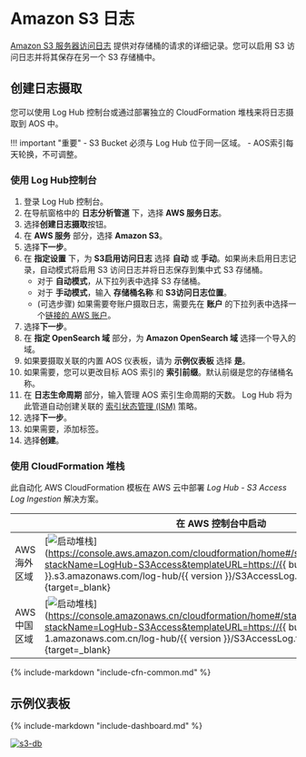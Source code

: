 # Amazon S3 日志
[Amazon S3 服务器访问日志](https://docs.aws.amazon.com/AmazonS3/latest/userguide/ServerLogs.html) 提供对存储桶的请求的详细记录。您可以启用 S3 访问日志并将其保存在另一个 S3 存储桶中。

## 创建日志摄取
您可以使用 Log Hub 控制台或通过部署独立的 CloudFormation 堆栈来将日志摄取到 AOS 中。

!!! important "重要"
    - S3 Bucket 必须与 Log Hub 位于同一区域。
    - AOS索引每天轮换，不可调整。

### 使用 Log Hub控制台
1. 登录 Log Hub 控制台。
2. 在导航窗格中的 **日志分析管道** 下，选择 **AWS 服务日志**。
3. 选择**创建日志摄取**按钮。
4. 在 **AWS 服务** 部分，选择 **Amazon S3**。
5. 选择**下一步**。
6. 在 **指定设置** 下，为 **S3启用访问日志** 选择 **自动** 或 **手动**。如果尚未启用日志记录，自动模式将启用 S3 访问日志并将日志保存到集中式 S3 存储桶。
    - 对于 **自动模式**，从下拉列表中选择 S3 存储桶。
    - 对于 **手动模式**，输入 **存储桶名称** 和 **S3访问日志位置**。
    - (可选步骤) 如果需要夸账户摄取日志，需要先在 **账户** 的下拉列表中选择一个[链接的 AWS 账户](../link-account/index.md)。
7. 选择**下一步**。
8. 在 **指定 OpenSearch 域** 部分，为 **Amazon OpenSearch 域** 选择一个导入的域。
9. 如果要摄取关联的内置 AOS 仪表板，请为 **示例仪表板** 选择 **是**。
10. 如果需要，您可以更改目标 AOS 索引的 **索引前缀**。默认前缀是您的存储桶名称。
11. 在 **日志生命周期** 部分，输入管理 AOS 索引生命周期的天数。 Log Hub 将为此管道自动创建关联的 [索引状态管理 (ISM)](https://opensearch.org/docs/latest/im-plugin/ism/index/) 策略。
12. 选择**下一步**。
13. 如果需要，添加标签。
14. 选择**创建**。

### 使用 CloudFormation 堆栈
此自动化 AWS CloudFormation 模板在 AWS 云中部署 *Log Hub - S3 Access Log Ingestion* 解决方案。

|                      | 在 AWS 控制台中启动                                        | 下载模板                                            |
| -------------------- | ------------------------------------------------------------ | ------------------------------------------------------------ |
| AWS 海外区域 | [![启动堆栈](../../images/launch-stack.png)](https://console.aws.amazon.com/cloudformation/home#/stacks/create/template?stackName=LogHub-S3Access&templateURL=https://{{ bucket }}.s3.amazonaws.com/log-hub/{{ version }}/S3AccessLog.template){target=_blank} | [模板](https://{{ bucket }}.s3.amazonaws.com/log-hub/{{ version }}/S3AccessLog.template) |
| AWS 中国区域 | [![启动堆栈](../../images/launch-stack.png)](https://console.amazonaws.cn/cloudformation/home#/stacks/create/template?stackName=LogHub-S3Access&templateURL=https://{{ bucket }}.s3.cn-north-1.amazonaws.com.cn/log-hub/{{ version }}/S3AccessLog.template){target=_blank} | [模板](https://{{ bucket }}.s3.cn-north-1.amazonaws.com.cn/log-hub/{{ version }}/S3AccessLog.template) |

{%
include-markdown "include-cfn-common.md"
%}

## 示例仪表板
{%
include-markdown "include-dashboard.md"
%}

[![s3-db]][s3-db]


[s3-db]: ../../images/dashboards/s3-db.png
